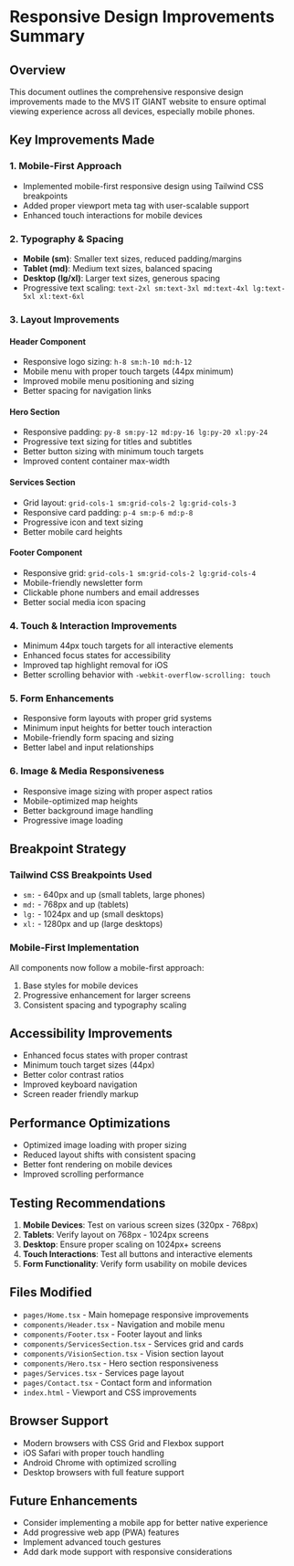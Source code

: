 # Responsive Design Improvements Summary

## Overview
This document outlines the comprehensive responsive design improvements made to the MVS IT GIANT website to ensure optimal viewing experience across all devices, especially mobile phones.

## Key Improvements Made

### 1. Mobile-First Approach
- Implemented mobile-first responsive design using Tailwind CSS breakpoints
- Added proper viewport meta tag with user-scalable support
- Enhanced touch interactions for mobile devices

### 2. Typography & Spacing
- **Mobile (sm)**: Smaller text sizes, reduced padding/margins
- **Tablet (md)**: Medium text sizes, balanced spacing
- **Desktop (lg/xl)**: Larger text sizes, generous spacing
- Progressive text scaling: `text-2xl sm:text-3xl md:text-4xl lg:text-5xl xl:text-6xl`

### 3. Layout Improvements

#### Header Component
- Responsive logo sizing: `h-8 sm:h-10 md:h-12`
- Mobile menu with proper touch targets (44px minimum)
- Improved mobile menu positioning and sizing
- Better spacing for navigation links

#### Hero Section
- Responsive padding: `py-8 sm:py-12 md:py-16 lg:py-20 xl:py-24`
- Progressive text sizing for titles and subtitles
- Better button sizing with minimum touch targets
- Improved content container max-width

#### Services Section
- Grid layout: `grid-cols-1 sm:grid-cols-2 lg:grid-cols-3`
- Responsive card padding: `p-4 sm:p-6 md:p-8`
- Progressive icon and text sizing
- Better mobile card heights

#### Footer Component
- Responsive grid: `grid-cols-1 sm:grid-cols-2 lg:grid-cols-4`
- Mobile-friendly newsletter form
- Clickable phone numbers and email addresses
- Better social media icon spacing

### 4. Touch & Interaction Improvements
- Minimum 44px touch targets for all interactive elements
- Enhanced focus states for accessibility
- Improved tap highlight removal for iOS
- Better scrolling behavior with `-webkit-overflow-scrolling: touch`

### 5. Form Enhancements
- Responsive form layouts with proper grid systems
- Minimum input heights for better touch interaction
- Mobile-friendly form spacing and sizing
- Better label and input relationships

### 6. Image & Media Responsiveness
- Responsive image sizing with proper aspect ratios
- Mobile-optimized map heights
- Better background image handling
- Progressive image loading

## Breakpoint Strategy

### Tailwind CSS Breakpoints Used
- `sm:` - 640px and up (small tablets, large phones)
- `md:` - 768px and up (tablets)
- `lg:` - 1024px and up (small desktops)
- `xl:` - 1280px and up (large desktops)

### Mobile-First Implementation
All components now follow a mobile-first approach:
1. Base styles for mobile devices
2. Progressive enhancement for larger screens
3. Consistent spacing and typography scaling

## Accessibility Improvements
- Enhanced focus states with proper contrast
- Minimum touch target sizes (44px)
- Better color contrast ratios
- Improved keyboard navigation
- Screen reader friendly markup

## Performance Optimizations
- Optimized image loading with proper sizing
- Reduced layout shifts with consistent spacing
- Better font rendering on mobile devices
- Improved scrolling performance

## Testing Recommendations
1. **Mobile Devices**: Test on various screen sizes (320px - 768px)
2. **Tablets**: Verify layout on 768px - 1024px screens
3. **Desktop**: Ensure proper scaling on 1024px+ screens
4. **Touch Interactions**: Test all buttons and interactive elements
5. **Form Functionality**: Verify form usability on mobile devices

## Files Modified
- `pages/Home.tsx` - Main homepage responsive improvements
- `components/Header.tsx` - Navigation and mobile menu
- `components/Footer.tsx` - Footer layout and links
- `components/ServicesSection.tsx` - Services grid and cards
- `components/VisionSection.tsx` - Vision section layout
- `components/Hero.tsx` - Hero section responsiveness
- `pages/Services.tsx` - Services page layout
- `pages/Contact.tsx` - Contact form and information
- `index.html` - Viewport and CSS improvements

## Browser Support
- Modern browsers with CSS Grid and Flexbox support
- iOS Safari with proper touch handling
- Android Chrome with optimized scrolling
- Desktop browsers with full feature support

## Future Enhancements
- Consider implementing a mobile app for better native experience
- Add progressive web app (PWA) features
- Implement advanced touch gestures
- Add dark mode support with responsive considerations
